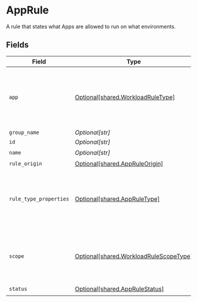 # AppRule

A rule that states what Apps are allowed to run on what environments.


## Fields

| Field                                                                                      | Type                                                                                       | Required                                                                                   | Description                                                                                |
| ------------------------------------------------------------------------------------------ | ------------------------------------------------------------------------------------------ | ------------------------------------------------------------------------------------------ | ------------------------------------------------------------------------------------------ |
| `app`                                                                                      | [Optional[shared.WorkloadRuleType]](undefined/models/shared/workloadruletype.md)           | :heavy_minus_sign:                                                                         | identify the workload type. Only one of the below should be not null, and  used.           |
| `group_name`                                                                               | *Optional[str]*                                                                            | :heavy_minus_sign:                                                                         | N/A                                                                                        |
| `id`                                                                                       | *Optional[str]*                                                                            | :heavy_minus_sign:                                                                         | N/A                                                                                        |
| `name`                                                                                     | *Optional[str]*                                                                            | :heavy_check_mark:                                                                         | N/A                                                                                        |
| `rule_origin`                                                                              | [Optional[shared.AppRuleOrigin]](undefined/models/shared/appruleorigin.md)                 | :heavy_minus_sign:                                                                         | N/A                                                                                        |
| `rule_type_properties`                                                                     | [Optional[shared.AppRuleType]](undefined/models/shared/appruletype.md)                     | :heavy_check_mark:                                                                         | identify the app rule type. Only one of the below should be not null, and  used.           |
| `scope`                                                                                    | [Optional[shared.WorkloadRuleScopeType]](undefined/models/shared/workloadrulescopetype.md) | :heavy_minus_sign:                                                                         | identify the scope type. Only one of the below should be not null, and  used.              |
| `status`                                                                                   | [Optional[shared.AppRuleStatus]](undefined/models/shared/apprulestatus.md)                 | :heavy_check_mark:                                                                         | N/A                                                                                        |